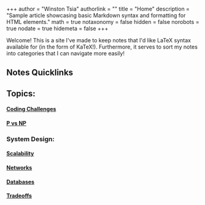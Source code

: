 +++
author = "Winston Tsia"
authorlink = ""
title = "Home"
description = "Sample article showcasing basic Markdown syntax and formatting for HTML elements."
math = true
notaxonomy = false
hidden = false
norobots = true
nodate = true
hidemeta = false
+++

Welcome! This is a site I've made to keep notes that I'd like LaTeX syntax available for (in the form of KaTeX!). Furthermore, it serves to sort my notes into categories that I can navigate more easily!

## Notes Quicklinks
## Topics:
#### [Coding Challenges](./posts/codingchallenges)
#### [P vs NP](./posts/pvsnp)

### System Design:
#### [Scalability](./posts/scalability)
#### [Networks](./posts/networks)
#### [Databases](./posts/00_databases)
#### [Tradeoffs](./posts/tradeoffs)

